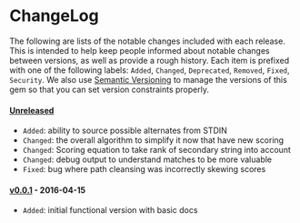 # ChangeLog

The following are lists of the notable changes included with each release.
This is intended to help keep people informed about notable changes between
versions, as well as provide a rough history. Each item is prefixed with
one of the following labels: `Added`, `Changed`, `Deprecated`,
`Removed`, `Fixed`, `Security`. We also use [Semantic
Versioning](http://semver.org) to manage the versions of this gem so
that you can set version constraints properly.

#### [Unreleased][unreleased]

* `Added`: ability to source possible alternates from STDIN
* `Changed`: the overall algorithm to simplify it now that have new scoring
* `Changed`: Scoring equation to take rank of secondary string into account
* `Changed`: debug output to understand matches to be more valuable
* `Fixed`: bug where path cleansing was incorrectly skewing scores

#### [v0.0.1][v0.0.1] - 2016-04-15

* `Added`: initial functional version with basic docs

[unreleased]: https://github.com/cyphactor/alt/compare/v0.0.1...HEAD
[v0.0.1]: https://github.com/cyphactor/alt/compare/7c9b152...v0.0.1
